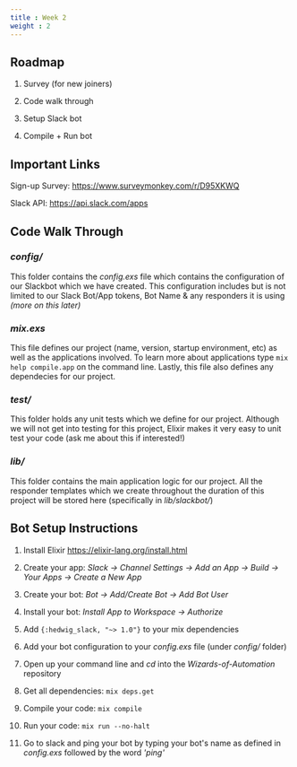 ```yaml
---
title : Week 2
weight : 2
---
```


## Roadmap

1. Survey (for new joiners)

2. Code walk through 

3. Setup Slack bot

4. Compile + Run bot

## Important Links

Sign-up Survey: https://www.surveymonkey.com/r/D95XKWQ

Slack API: https://api.slack.com/apps

## Code Walk Through

### *config/*

This folder contains the *config.exs* file which contains the configuration of our Slackbot which we have created. This configuration includes but is not limited to our Slack Bot/App tokens, Bot Name & any responders it is using *(more on this later)*

### *mix.exs*

This file defines our project (name, version, startup environment, etc) as well as the applications involved. 
To learn more about applications type ```mix help compile.app``` on the command line.
Lastly, this file also defines any dependecies for our project.

### *test/*

This folder holds any unit tests which we define for our project. Although we will not get into testing for this project, Elixir makes it very easy to unit test your code (ask me about this if interested!)

### *lib/*

This folder contains the main application logic for our project. All the responder templates which we create throughout the duration of this project will be stored here (specifically in *lib/slackbot/*)

## Bot Setup Instructions		
		 		
1. Install Elixir https://elixir-lang.org/install.html		
		 		
2. Create your app: *Slack -> Channel Settings -> Add an App -> Build -> Your Apps -> Create a New App*		
		 		
3. Create your bot: *Bot -> Add/Create Bot -> Add Bot User*		
		 		
4. Install your bot: *Install App to Workspace -> Authorize*		
		 		
5. Add ```{:hedwig_slack, "~> 1.0"}``` to your mix dependencies 		
		 		
6. Add your bot configuration to your *config.exs* file (under *config/* folder)		
		 		
7. Open up your command line and *cd* into the *Wizards-of-Automation* repository		
		 		
8. Get all dependencies: ```mix deps.get```		
		 		
9. Compile your code: ```mix compile```		
		 		
10. Run your code: ```mix run --no-halt```		
		 		
11. Go to slack and ping your bot by typing your bot's name as defined in *config.exs* followed by the word *'ping'*
